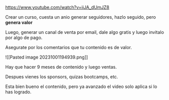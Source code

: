 https://www.youtube.com/watch?v=iiJA_dUmJZ8

Crear un curso, cuesta un anio generar seguidores, hazlo seguido, pero **genera valor**

Luego, generar un canal de venta por email, dale algo gratis y luego invitalo por algo de pago.

Asegurate por los comentarios que tu contenido es de valor.

![[Pasted image 20231001194939.png]]

Hay que hacer 9 meses de contenido y luego ventas.

Despues vienes los sponsors, quizas bootcamps, etc.

Esta bien bueno el contenido, pero ya avanzado el video solo aplica si lo has logrado.